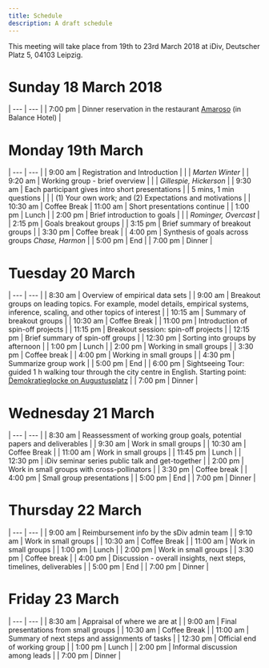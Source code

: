 ```yaml
---
title: Schedule
description: A draft schedule
---
```

This meeting will take place from 19th to 23rd March 2018 at iDiv, Deutscher Platz 5, 04103 Leipzig.

# Sunday 18 March 2018

| --- | --- |
| 7:00 pm | Dinner reservation in the restaurant [Amaroso](https://www.amaroso-leipzig.de/) (in Balance Hotel) |

# Monday 19th March

| --- | --- |
| 9:00 am  |	Registration and Introduction |
|          | *Marten Winter* |
| 9:20 am  | Working group - brief overview |
|          | *Gillespie, Hickerson* |
| 9:30 am  | Each participant gives intro short presentations
|          | 5 mins, 1 min questions |
|          | (1) Your own work; and (2) Expectations and motivations |
| 10:30 am | Coffee Break
| 11:00 am | Short presentations continue |
| 1:00 pm	 | Lunch |
| 2:00 pm	 | Brief introduction to goals |
|          | *Rominger, Overcast* |
| 2:15 pm  | Goals breakout groups |
| 3:15 pm  | Brief summary of breakout groups |
| 3:30 pm  | Coffee break |
| 4:00 pm  | Synthesis of goals across groups *Chase, Harmon* |
| 5:00 pm  | End |
| 7:00 pm  | Dinner |

# Tuesday 20 March

| --- | --- |
| 8:30 am  |	Overview of empirical data sets |
| 9:00 am  | Breakout groups on leading topics. For example, model details, empirical systems, inference, scaling, and other topics of interest |
| 10:15 am | Summary of breakout groups |
| 10:30 am | Coffee Break |
| 11:00 pm  | Introduction of spin-off projects |
| 11:15 pm	 | Breakout session: spin-off projects |
| 12:15 pm  | Brief summary of spin-off groups |
| 12:30 pm | Sorting into groups by afternoon |
| 1:00 pm	 | Lunch |
| 2:00 pm | Working in small groups |
| 3:30 pm  | Coffee break |
| 4:00 pm  | Working in small groups |
| 4:30 pm | Summarize group work |
| 5:00 pm  | End |
| 6:00 pm  | Sightseeing Tour: guided 1 h walking tour through the city centre in English. Starting point: [Demokratieglocke on Augustusplatz](https://goo.gl/maps/XCwxnSjUqyN2) |
| 7:00 pm  | Dinner |


# Wednesday 21 March

| --- | --- |
| 8:30 am  |	Reassessment of working group goals, potential papers and deliverables |
| 9:30 am  | Work in small groups |
| 10:30 am | Coffee Break |
| 11:00 am | Work in small groups |
| 11:45 pm	 | Lunch |
| 12:30 pm  | iDiv seminar series public talk and get-together |
| 2:00 pm	 | Work in small groups with cross-pollinators |
| 3:30 pm  | Coffee break |
| 4:00 pm  | Small group presentations |
| 5:00 pm  | End |
| 7:00 pm  | Dinner |



# Thursday 22 March

| --- | --- |
| 9:00 am  | Reimbursement info by the sDiv admin team |
| 9:10 am | Work in small groups |
| 10:30 am | Coffee Break |
| 11:00 am | Work in small groups |
| 1:00 pm	 | Lunch |
| 2:00 pm  | Work in small groups  |
| 3:30 pm  | Coffee break |
| 4:00 pm  | Discussion - overall insights, next steps, timelines, deliverables |
| 5:00 pm  | End |
| 7:00 pm  | Dinner |

# Friday 23 March

| --- | --- |
| 8:30 am | Appraisal of where we are at |
| 9:00 am  | Final presentations from small groups |
| 10:30 am | Coffee Break |
| 11:00 am | Summary of next steps and assignments of tasks |
| 12:30 pm | Official end of working group |
| 1:00 pm	 | Lunch |
| 2:00 pm  | Informal discussion among leads |
| 7:00 pm  | Dinner |

